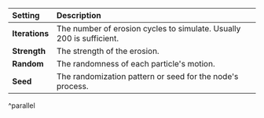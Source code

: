 | Setting        | Description                                                          |
| :------------- | :------------------------------------------------------------------- |
| **Iterations** | The number of erosion cycles to simulate. Usually 200 is sufficient. |
| **Strength**   | The strength of the erosion.                                         |
| **Random**     | The randomness of each particle's motion.                            |
| **Seed**       | The randomization pattern or seed for the node's process.            |
^parallel
